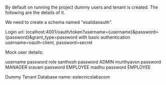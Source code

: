 
By default on running the project dummy users and tenant is created. The following are the details of it.

We need to create a schema named "esalidaoauth".

Login url: localhost:4001/oauth/token?username={username}&password={password}&grant_type=password
with basic authentication username=oauth-client, password=secret

Mock user details:

username        password        role
santhosh        password        ADMIN
murthyavsn      password        MANAGER
sravani         password        EMPLOYEE
madhu           password        EMPLOYEE

Dummy Tenant Database name: estecnicslabscom